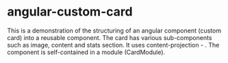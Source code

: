 # angular-custom-card

This is a demonstration of the structuring of an angular component (custom card) into a reusable component. 
The card has various sub-components such as image, content and stats section.
It uses content-projection - <ng-content select=""></ng-content>.
The component is self-contained in a module (CardModule).
